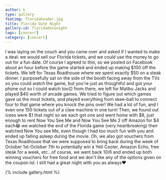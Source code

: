 ```yaml
---
author: k
type: gallery
featimg: floridaheader.jpg
title: Florida Date Night
gallery-id: floridadatenight
tags: [concert]
category: [concert]
---
```

I was laying on the couch and you came over and asked if I wanted to make a deal: we would sell our Florida tickets, and we could use the money to go out for a fun date. Of course I agreed to this, so we posted on Facebook about an hour before the game started and ended up making $100 off the tickets. We left for Texas Roadhouse where we spent exactly $50 on a steak dinner. I purposefully sat on the side of the booth facing away from the TVs so you could watch the game, but you're just as thoughtful and got your phone out so I could watch too😉 from there, we left for Malibu Jacks and played $40 worth of arcade games. We tried to figure out which games gave us the most tickets, and played everything from skee-ball to connect four to that game where you knock the pins over! We had a lot of fun, and I even one 150 tickets out of a claw machine in one turn! Then, we found out icees were $1 that night so we each got one and went home with $8, just enough to rent Now You See Me and Now You See Me 2 off Amazon for $4 each😂 we watched the end of the Florida game (very heartbreaking) then watched Now You see Me, even though I had too much fun with you and ended up falling asleep during the movie. Oh, we also got vouchers from Texas Roadhouse that we were supposed to bring back during the week of October 1st-October 7th to potentially win a Yeti Cooler, Amazon Echo, free steak for a week, etc...of course, we went back 10/6 and ended up both winning vouchers for free food and we don't like any of the options given on the coupon lol. I still had a great night with you as always❤️
<br>

{% include gallery.html %}